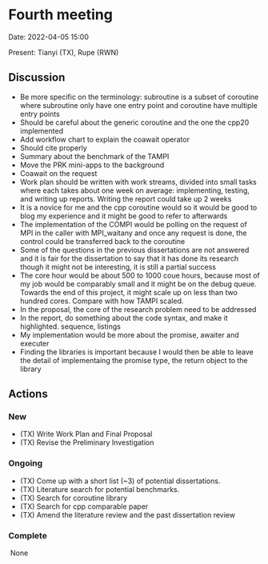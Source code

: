 # Fourth meeting

Date: 2022-04-05 15:00

Present: Tianyi (TX), Rupe (RWN)

## Discussion

- Be more specific on the terminology: subroutine is a subset of coroutine where subroutine only have one entry point and coroutine have multiple entry points
- Should be careful about the generic coroutine and the one the cpp20 implemented
- Add workflow chart to explain the coawait operator
- Should cite properly
- Summary about the benchmark of the TAMPI
- Move the PRK mini-apps to the background
- Coawait on the request 
- Work plan should be written with work streams, divided into small tasks where each takes about one week on average: implementing, testing, and writing up reports. Writing the report could take up 2 weeks
- It is a novice for me and the cpp coroutine would so it would be good to blog my experience and it might be good to refer to afterwards
- The implementation of the COMPI would be polling on the request of MPI in the caller with MPI_waitany and once any request is done, the control could be transferred back to the coroutine
- Some of the questions in the previous dissertations are not answered and it is fair for the dissertation to say that it has done its research though it might not be interesting, it is still a partial success
- The core hour would be about 500 to 1000 coue hours, because most of my job would be comparably small and it might be on the debug queue. Towards the end of this project, it might scale up on less than two hundred cores. Compare with how TAMPI scaled.
- In the proposal, the core of the research problem need to be addressed
- In the report, do something about the code syntax, and make it highlighted. sequence, listings
- My implementation would be more about the promise, awaiter and executer
- Finding the libraries is important because I would then be able to leave the detail of implementaing the promise type, the return object to the library

## Actions

### New

- (TX) Write Work Plan and Final Proposal
- (TX) Revise the Preliminary Investigation

### Ongoing

- (TX) Come up with a short list (~3) of potential dissertations.
- (TX) Literature search for potential benchmarks.
- (TX) Search for coroutine library
- (TX) Search for cpp comparable paper
- (TX) Amend the literature review and the past dissertation review

### Complete

​	None
